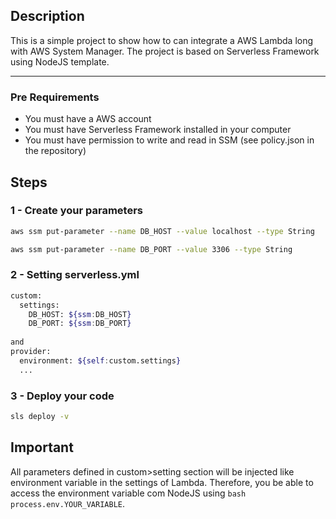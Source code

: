 ## Description
This is a simple project to show how to can integrate a AWS Lambda long with AWS System Manager. The project is based on Serverless Framework using NodeJS template.

---

### Pre Requirements
- You must have a AWS account
- You must have Serverless Framework installed in your computer
- You must have permission to write and read in SSM (see policy.json in the repository)


## Steps
### 1 - Create your parameters
```bash
aws ssm put-parameter --name DB_HOST --value localhost --type String
```
```bash
aws ssm put-parameter --name DB_PORT --value 3306 --type String
```

### 2 - Setting serverless.yml
```bash
custom:
  settings:
    DB_HOST: ${ssm:DB_HOST}
    DB_PORT: ${ssm:DB_PORT}
    
and
provider:
  environment: ${self:custom.settings}
  ...
```  
### 3 - Deploy your code
```bash
sls deploy -v
```

## Important
All parameters defined in custom>setting section will be injected like environment variable in the settings of Lambda. Therefore, you be able to access the environment variable com NodeJS using ```bash process.env.YOUR_VARIABLE```.
